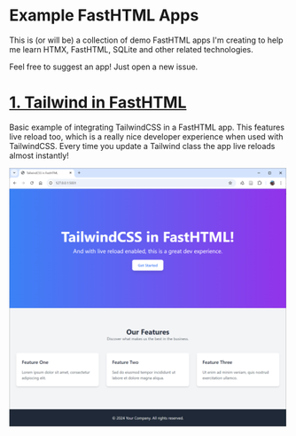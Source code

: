 # Example FastHTML Apps

This is (or will be) a collection of demo FastHTML apps I'm creating to help me learn HTMX, FastHTML, SQLite and other related technologies.

Feel free to suggest an app! Just open a new issue.

# [1. Tailwind in FastHTML](/01-tailwind-basic/)

Basic example of integrating TailwindCSS in a FastHTML app. This features live reload too, which is a really nice developer experience when used with TailwindCSS. Every time you update a Tailwind class the app live reloads almost instantly!

<img src="assets/01-tw-thumb.png" width="500" alt="TailwindCSS in a FastHTML app">
